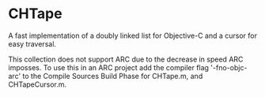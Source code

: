 CHTape
======

A fast implementation of a doubly linked list for Objective-C and a cursor for easy traversal.

This collection does not support ARC due to the decrease in speed ARC imposses. To use this in an ARC project add the compiler flag '-fno-objc-arc' to the Compile Sources Build Phase for CHTape.m, and CHTapeCursor.m.
